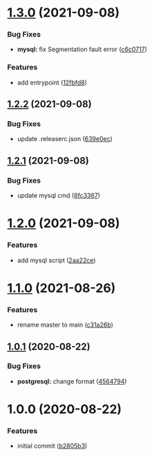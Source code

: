 # [1.3.0](https://github.com/AlexanderBabel/database-s3-backup/compare/v1.2.2...v1.3.0) (2021-09-08)


### Bug Fixes

* **mysql:** fix Segmentation fault error ([c6c0717](https://github.com/AlexanderBabel/database-s3-backup/commit/c6c071741ca43dedffd85087cd28e8cddae72b50))


### Features

* add entrypoint ([12fbfd8](https://github.com/AlexanderBabel/database-s3-backup/commit/12fbfd8ee25ca5caf162cc2e5a49269ec775b6af))

## [1.2.2](https://github.com/AlexanderBabel/database-s3-backup/compare/v1.2.1...v1.2.2) (2021-09-08)


### Bug Fixes

* update .releaserc.json ([639e0ec](https://github.com/AlexanderBabel/database-s3-backup/commit/639e0ec428c64a863bb46b5562abf9b429287db2))

## [1.2.1](https://github.com/AlexanderBabel/database-s3-backup/compare/v1.2.0...v1.2.1) (2021-09-08)


### Bug Fixes

* update mysql cmd ([6fc3367](https://github.com/AlexanderBabel/database-s3-backup/commit/6fc3367c860e4cf85fe7ea219a6001e75c46c88d))

# [1.2.0](https://github.com/AlexanderBabel/database-s3-backup/compare/v1.1.0...v1.2.0) (2021-09-08)


### Features

* add mysql script ([2aa22ce](https://github.com/AlexanderBabel/database-s3-backup/commit/2aa22ced52724b0054e6c55d99933daeb9e51088))

# [1.1.0](https://github.com/AlexanderBabel/database-s3-backup/compare/v1.0.1...v1.1.0) (2021-08-26)


### Features

* rename master to main ([c31a26b](https://github.com/AlexanderBabel/database-s3-backup/commit/c31a26be4d7b0ebbfafdf2f39461bb6742fb6adf))

## [1.0.1](https://github.com/AlexanderBabel/database-s3-backup/compare/v1.0.0...v1.0.1) (2020-08-22)


### Bug Fixes

* **postgresql:** change format ([4564794](https://github.com/AlexanderBabel/database-s3-backup/commit/45647940d6691bc84d1735d1d78068f1f92b6b81))

# 1.0.0 (2020-08-22)


### Features

* initial commit ([b2805b3](https://github.com/AlexanderBabel/database-s3-backup/commit/b2805b3ddd625b68a4a06d83d337d0bb71ac3d78))
